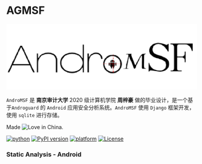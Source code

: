# AGMSF

![](https://github.com/MrAshers/AGMSF/blob/master/mobsf/static/img/mobsf_Readme.png)

`AndroMSF` 是 **南京审计大学** 2020 级计算机学院 **周梓豪** 做的毕业设计，是一个基于`Androguard` 的 `Android` 应用安全分析系统。`AndroMSF`  使用 `Django` 框架开发，使用 `sqlite` 进行存储。

Made ![Love](https://cloud.githubusercontent.com/assets/4301109/16754758/82e3a63c-4813-11e6-9430-6015d98aeaab.png) in China.

[![python](https://img.shields.io/badge/python-3.10+-blue.svg?logo=python&labelColor=yellow)](https://www.python.org/downloads/)
[![PyPI version](https://badge.fury.io/py/mobsf.svg)](https://badge.fury.io/py/mobsf)
[![platform](https://img.shields.io/badge/platform-windows-green.svg)](https://github.com/MobSF/Mobile-Security-Framework-MobSF/)
[![License](https://img.shields.io/:license-GPL--3.0--only-blue.svg)](https://www.gnu.org/licenses/gpl-3.0.html)

### Static Analysis - Android
